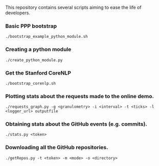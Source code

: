 This repository contains several scripts aiming to ease the life of developers.

### Basic PPP bootstrap
```
./bootstrap_example_python_module.sh
```

### Creating a python module

```
./create_python_module.py
```

### Get the Stanford CoreNLP
```
./bootstrap_corenlp.sh
```

### Plotting stats about the requests made to the online demo.

```
./requests_graph.py -g <granulometry> -i <interval> -t <ticks> -l <logger_url> outputfile
```

### Obtaining stats about the GitHub events (e.g. commits).

```
./stats.py <token>
```

### Downloading all the GitHub repositories.

```
./getRepos.py -t <token> -m <mode> -o <directory>
```

